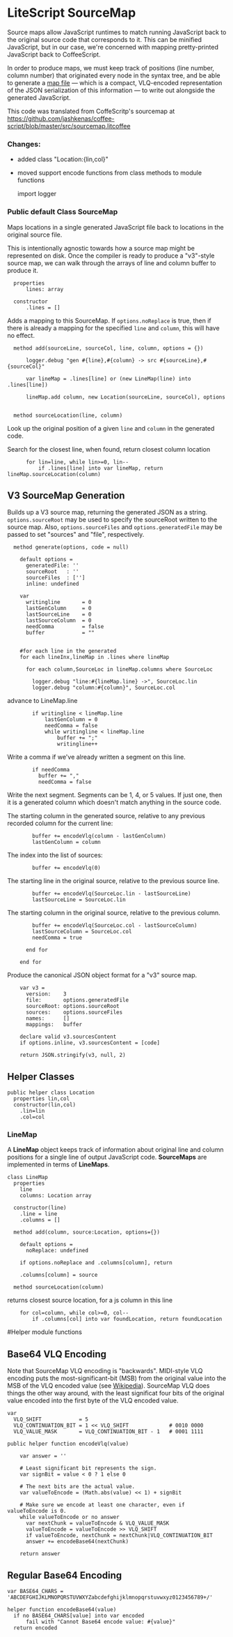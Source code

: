 # LiteScript SourceMap

Source maps allow JavaScript runtimes to match running JavaScript back to
the original source code that corresponds to it. This can be minified
JavaScript, but in our case, we're concerned with mapping pretty-printed
JavaScript back to CoffeeScript.

In order to produce maps, we must keep track of positions (line number, column number)
that originated every node in the syntax tree, and be able to generate a
[map file](https://docs.google.com/document/d/1U1RGAehQwRypUTovF1KRlpiOFze0b-_2gc6fAH0KY0k/edit)
— which is a compact, VLQ-encoded representation of the JSON serialization
of this information — to write out alongside the generated JavaScript.

This code was translated from CoffeScritp's sourcemap at
https://github.com/jashkenas/coffee-script/blob/master/src/sourcemap.litcoffee

### Changes: 
- added class "Location:{lin,col}"
- moved support encode functions from class methods to module functions

    import logger

### Public default Class SourceMap

Maps locations in a single generated JavaScript file back to locations in
the original source file.

This is intentionally agnostic towards how a source map might be represented on
disk. Once the compiler is ready to produce a "v3"-style source map, we can walk
through the arrays of line and column buffer to produce it.

      properties 
          lines: array

      constructor
          .lines = []

Adds a mapping to this SourceMap.
If `options.noReplace` is true, then if there is already a mapping 
for the specified `line` and `column`, this will have no effect.

      method add(sourceLine, sourceCol, line, column, options = {}) 

          logger.debug "gen #{line},#{column} -> src #{sourceLine},#{sourceCol}"

          var lineMap = .lines[line] or (new LineMap(line) into .lines[line])

          lineMap.add column, new Location(sourceLine, sourceCol), options


      method sourceLocation(line, column)

Look up the original position of a given 
`line` and `column` in the generated code.

Search for the closest line, when found, return closest column location

          for lin=line, while lin>=0, lin--
              if .lines[line] into var lineMap, return lineMap.sourceLocation(column)

V3 SourceMap Generation
-----------------------

Builds up a V3 source map, returning the generated JSON as a string.
`options.sourceRoot` may be used to specify the sourceRoot written to the source
map.  Also, `options.sourceFiles` and `options.generatedFile` may be passed to
set "sources" and "file", respectively.

      method generate(options, code = null) 
        
        default options = 
          generatedFile: ''
          sourceRoot   : ''
          sourceFiles  : ['']
          inline: undefined

        var
          writingline       = 0
          lastGenColumn     = 0
          lastSourceLine    = 0
          lastSourceColumn  = 0
          needComma         = false
          buffer            = ""


        #for each line in the generated 
        for each lineInx,lineMap in .lines where lineMap

          for each column,SourceLoc in lineMap.columns where SourceLoc

            logger.debug "line:#{lineMap.line} ->", SourceLoc.lin
            logger.debug "column:#{column}", SourceLoc.col

advance to LineMap.line

            if writingline < lineMap.line
                lastGenColumn = 0
                needComma = false
                while writingline < lineMap.line
                    buffer += ";"
                    writingline++

Write a comma if we've already written a segment on this line.

            if needComma
              buffer += ","
              needComma = false

Write the next segment. Segments can be 1, 4, or 5 values.  If just one, then it
is a generated column which doesn't match anything in the source code.

The starting column in the generated source, relative to any previous recorded
column for the current line:

            buffer += encodeVlq(column - lastGenColumn)
            lastGenColumn = column

The index into the list of sources:

            buffer += encodeVlq(0)

The starting line in the original source, relative to the previous source line.

            buffer += encodeVlq(SourceLoc.lin - lastSourceLine)
            lastSourceLine = SourceLoc.lin

The starting column in the original source, relative to the previous column.

            buffer += encodeVlq(SourceLoc.col - lastSourceColumn)
            lastSourceColumn = SourceLoc.col
            needComma = true

          end for

        end for

Produce the canonical JSON object format for a "v3" source map.

        var v3 =
          version:    3
          file:       options.generatedFile
          sourceRoot: options.sourceRoot
          sources:    options.sourceFiles
          names:      []
          mappings:   buffer

        declare valid v3.sourcesContent
        if options.inline, v3.sourcesContent = [code] 

        return JSON.stringify(v3, null, 2)


## Helper Classes

    public helper class Location
      properties lin,col
      constructor(lin,col)
        .lin=lin
        .col=col

### LineMap

A **LineMap** object keeps track of information about original line and column
positions for a single line of output JavaScript code.
**SourceMaps** are implemented in terms of **LineMaps**.

    class LineMap
      properties 
        line
        columns: Location array

      constructor(line)
        .line = line
        .columns = []

      method add(column, source:Location, options={})

        default options = 
          noReplace: undefined

        if options.noReplace and .columns[column], return 
        
        .columns[column] = source

      method sourceLocation(column)

returns closest source location, for a js column in this line

        for col=column, while col>=0, col--
            if .columns[col] into var foundLocation, return foundLocation


#Helper module functions

Base64 VLQ Encoding
-------------------

Note that SourceMap VLQ encoding is "backwards".  MIDI-style VLQ encoding puts
the most-significant-bit (MSB) from the original value into the MSB of the VLQ
encoded value (see [Wikipedia](http://en.wikipedia.org/wiki/File:Uintvar_coding.svg)).
SourceMap VLQ does things the other way around, with the least significat four
bits of the original value encoded into the first byte of the VLQ encoded value.

    var 
      VLQ_SHIFT            = 5
      VLQ_CONTINUATION_BIT = 1 << VLQ_SHIFT             # 0010 0000
      VLQ_VALUE_MASK       = VLQ_CONTINUATION_BIT - 1   # 0001 1111

    public helper function encodeVlq(value) 

        var answer = ''

        # Least significant bit represents the sign.
        var signBit = value < 0 ? 1 else 0

        # The next bits are the actual value.
        var valueToEncode = (Math.abs(value) << 1) + signBit

        # Make sure we encode at least one character, even if valueToEncode is 0.
        while valueToEncode or no answer
          var nextChunk = valueToEncode & VLQ_VALUE_MASK
          valueToEncode = valueToEncode >> VLQ_SHIFT
          if valueToEncode, nextChunk = nextChunk|VLQ_CONTINUATION_BIT 
          answer += encodeBase64(nextChunk)

        return answer


Regular Base64 Encoding
-----------------------

    var BASE64_CHARS = 'ABCDEFGHIJKLMNOPQRSTUVWXYZabcdefghijklmnopqrstuvwxyz0123456789+/'

    helper function encodeBase64(value) 
      if no BASE64_CHARS[value] into var encoded
          fail with "Cannot Base64 encode value: #{value}"
      return encoded

